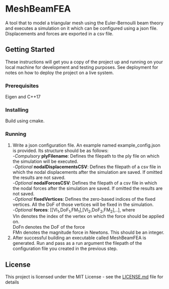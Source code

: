 # MeshBeamFEA

A tool that to model a triangular mesh using the Euler-Bernoulli beam theory and executes a simulation on it which can be configured using a json file. Displacements and forces are exported in a csv file.

## Getting Started

These instructions will get you a copy of the project up and running on your local machine for development and testing purposes. See deployment for notes on how to deploy the project on a live system.

### Prerequisites

Eigen and C++17

### Installing
Build using cmake.
### Running
1. Write a json configuration file. An example named example_config.json is provided. Its structure should be as follows: <br/>
-*Compulsory* **plyFilename**: Defines the filepath to the ply file on which the simulation will be executed.<br/>
-*Optional* **nodalDisplacementsCSV**: Defines the filepath of a csv file in which the nodal displacements after the simulation are saved. If omitted the results are not saved.<br/>
-*Optional* **nodalForcesCSV**: Defines the filepath of a csv file in which the nodal forces after the simulation are saved. If omitted the results are not saved.<br/>
-*Optional* **fixedVertices**: Defines the zero-based indices of the fixed vertices. All the DoF of those vertices will be fixed in the simulation.<br/>
-*Optional* **forces**: [[VI<sub>1</sub>,DoF<sub>1</sub>,FM<sub>1</sub>],[VI<sub>2</sub>,DoF<sub>2</sub>,FM<sub>2</sub>],..], where <br/>
VIn denotes the index of the vertex on which the force should be applied on.<br/>
DoFn denotes the DoF of the force<br/>
FMn denotes the magnitude force in Newtons. This should be an integer.<br/>
2. After successful building an executable called MeshBeamFEA is generated. Run and pass as a run argument the filepath of the configuration file you created in the previous step.<br/>

## License

This project is licensed under the MIT License - see the [LICENSE.md](LICENSE.md) file for details


